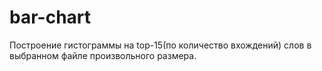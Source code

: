 # bar-chart
Построение гистограммы на top-15(по количество вхождений) слов в выбранном файле произвольного размера.
